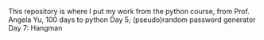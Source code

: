 This repository is where I put my work from the python course, from Prof. Angela Yu, 100 days to python
Day 5; (pseudo)random password generator
Day 7: Hangman
